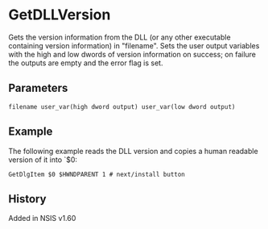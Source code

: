 # GetDLLVersion

Gets the version information from the DLL (or any other executable containing version information) in "filename". Sets the user output variables with the high and low dwords of version information on success; on failure the outputs are empty and the error flag is set. 

## Parameters

    filename user_var(high dword output) user_var(low dword output)

## Example

The following example reads the DLL version and copies a human readable version of it into `$0:

	GetDlgItem $0 $HWNDPARENT 1 # next/install button

## History

Added in NSIS v1.60
